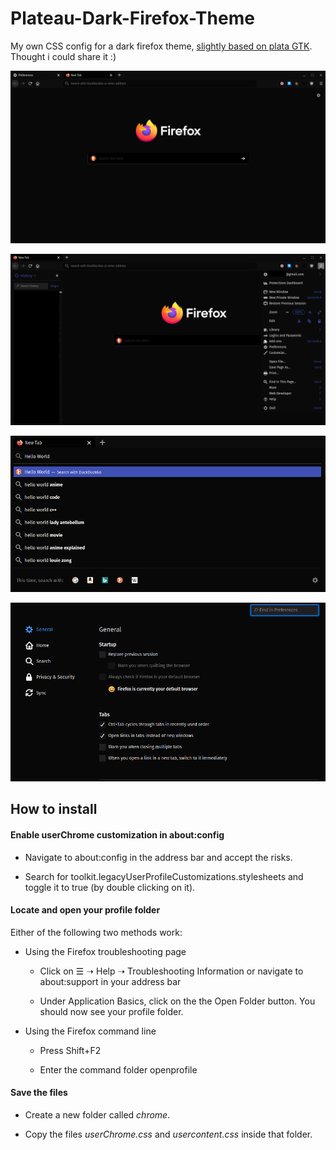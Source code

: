 # Plateau-Dark-Firefox-Theme

My own CSS config for a dark firefox theme, [slightly based on plata GTK](https://gitlab.com/tista500/plata-theme). Thought i could share it :)

![](Pictures/Firefox1.png)

![](Pictures/Firefox2.png)

![](Pictures/Firefox3.png)

![](Pictures/Firefox4.png)

## How to install

#### Enable userChrome customization in about:config

- Navigate to about:config in the address bar and accept the risks.

- Search for toolkit.legacyUserProfileCustomizations.stylesheets and toggle it to true (by double clicking on it).

#### Locate and open your profile folder

Either of the following two methods work:

- Using the Firefox troubleshooting page
  
  - Click on ☰ ➝ Help ➝ Troubleshooting Information or navigate to about:support in your address bar
  
  - Under Application Basics, click on the the Open Folder button. You should now see your profile folder.

- Using the Firefox command line
  
  - Press Shift+F2
  
  - Enter the command folder openprofile

#### Save the files

- Create a new folder called _chrome_.

- Copy the files _userChrome.css_ and _usercontent.css_ inside that folder.
